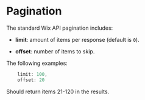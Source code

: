 # Pagination

The standard Wix API pagination includes:

- **limit**: amount of items per response (default is `0`).

- **offset**: number of items to skip.

The following examples:

```js
    limit: 100, 
    offset: 20 
```

Should return items 21-120 in the results.
